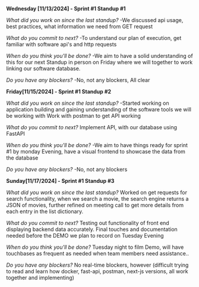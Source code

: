 **Wednesday [11/13/2024] - Sprint #1 Standup #1**

*What did you work on since the last standup?*
-We discussed api usage, best practices, what information we need from GET request

*What do you commit to next?*
-To understand our plan of execution, get familiar with software api's and http requests 

*When do you think you'll be done?*
-We aim to have a solid understanding of this for our next Standup in person on Friday where we will together to work linking our software database.

*Do you have any blockers?*
-No, not any blockers, All clear



**Friday[11/15/2024] - Sprint #1 Standup #2**

*What did you work on since the last standup?*
-Started working on application building and gaining understanding of the software tools we will be working with
Work with postman to get API working

*What do you commit to next?*
Implement API, with our database using FastAPI

*When do you think you'll be done?*
-We aim to have things ready for sprint #1 by monday Evening, have a visual frontend to showcase the data from the database

*Do you have any blockers?*
-No, not any blockers



**Sunday[11/17/2024] - Sprint #1 Standup #3**

*What did you work on since the last standup?*
Worked on get requests for search functionality, when we search a movie, the search engine returns a JSON of movies, further refined on meeting call to get more details from each entry in the list dictionary.

*What do you commit to next?*
Testing out functionality of front end displaying backend data accurately.
Final touches and documentation needed before the DEMO we plan to record on Tuesday Evening

*When do you think you'll be done?*
Tuesday night to film Demo, will have touchbases as frequent as needed when team members need assistance..

*Do you have any blockers?*
No real-time blockers, however (difficult trying to read and learn how docker, fast-api, postman, next-js versions, all work together and implementing)
